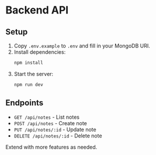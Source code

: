# Backend API

## Setup

1. Copy `.env.example` to `.env` and fill in your MongoDB URI.
2. Install dependencies:
   ```bash
   npm install
   ```
3. Start the server:
   ```bash
   npm run dev
   ```

## Endpoints
- `GET /api/notes` - List notes
- `POST /api/notes` - Create note
- `PUT /api/notes/:id` - Update note
- `DELETE /api/notes/:id` - Delete note

Extend with more features as needed. 
